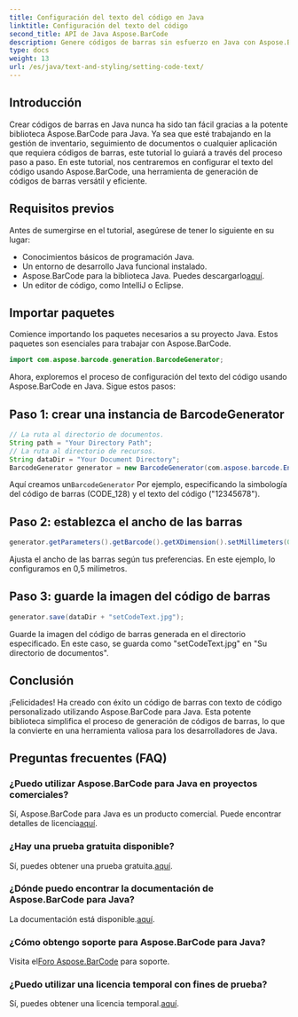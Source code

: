 ```yaml
---
title: Configuración del texto del código en Java
linktitle: Configuración del texto del código
second_title: API de Java Aspose.BarCode
description: Genere códigos de barras sin esfuerzo en Java con Aspose.BarCode. Siga nuestra guía paso a paso para una personalización eficaz del texto del código.
type: docs
weight: 13
url: /es/java/text-and-styling/setting-code-text/
---
```


## Introducción

Crear códigos de barras en Java nunca ha sido tan fácil gracias a la potente biblioteca Aspose.BarCode para Java. Ya sea que esté trabajando en la gestión de inventario, seguimiento de documentos o cualquier aplicación que requiera códigos de barras, este tutorial lo guiará a través del proceso paso a paso. En este tutorial, nos centraremos en configurar el texto del código usando Aspose.BarCode, una herramienta de generación de códigos de barras versátil y eficiente.

## Requisitos previos

Antes de sumergirse en el tutorial, asegúrese de tener lo siguiente en su lugar:

- Conocimientos básicos de programación Java.
- Un entorno de desarrollo Java funcional instalado.
-  Aspose.BarCode para la biblioteca Java. Puedes descargarlo[aquí](https://releases.aspose.com/barcode/java/).
- Un editor de código, como IntelliJ o Eclipse.

## Importar paquetes

Comience importando los paquetes necesarios a su proyecto Java. Estos paquetes son esenciales para trabajar con Aspose.BarCode.

```java
import com.aspose.barcode.generation.BarcodeGenerator;

```

Ahora, exploremos el proceso de configuración del texto del código usando Aspose.BarCode en Java. Sigue estos pasos:

## Paso 1: crear una instancia de BarcodeGenerator

```java
// La ruta al directorio de documentos.
String path = "Your Directory Path";
// La ruta al directorio de recursos.
String dataDir = "Your Document Directory";
BarcodeGenerator generator = new BarcodeGenerator(com.aspose.barcode.EncodeTypes.CODE_128, "12345678");
```

 Aquí creamos un`BarcodeGenerator` Por ejemplo, especificando la simbología del código de barras (CODE_128) y el texto del código ("12345678").

## Paso 2: establezca el ancho de las barras

```java
generator.getParameters().getBarcode().getXDimension().setMillimeters(0.5f);
```

Ajusta el ancho de las barras según tus preferencias. En este ejemplo, lo configuramos en 0,5 milímetros.

## Paso 3: guarde la imagen del código de barras

```java
generator.save(dataDir + "setCodeText.jpg");
```

Guarde la imagen del código de barras generada en el directorio especificado. En este caso, se guarda como "setCodeText.jpg" en "Su directorio de documentos".

## Conclusión

¡Felicidades! Ha creado con éxito un código de barras con texto de código personalizado utilizando Aspose.BarCode para Java. Esta potente biblioteca simplifica el proceso de generación de códigos de barras, lo que la convierte en una herramienta valiosa para los desarrolladores de Java.

## Preguntas frecuentes (FAQ)

### ¿Puedo utilizar Aspose.BarCode para Java en proyectos comerciales?
 Sí, Aspose.BarCode para Java es un producto comercial. Puede encontrar detalles de licencia[aquí](https://purchase.aspose.com/buy).

### ¿Hay una prueba gratuita disponible?
 Sí, puedes obtener una prueba gratuita.[aquí](https://releases.aspose.com/).

### ¿Dónde puedo encontrar la documentación de Aspose.BarCode para Java?
 La documentación está disponible.[aquí](https://reference.aspose.com/barcode/java/).

### ¿Cómo obtengo soporte para Aspose.BarCode para Java?
 Visita el[Foro Aspose.BarCode](https://forum.aspose.com/c/barcode/13) para soporte.

### ¿Puedo utilizar una licencia temporal con fines de prueba?
 Sí, puedes obtener una licencia temporal.[aquí](https://purchase.aspose.com/temporary-license/).